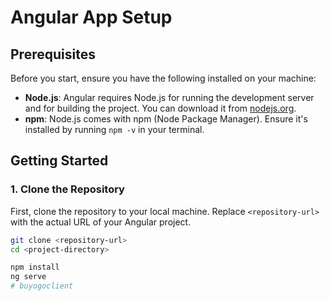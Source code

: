 # Angular App Setup

## Prerequisites

Before you start, ensure you have the following installed on your machine:

- **Node.js**: Angular requires Node.js for running the development server and for building the project. You can download it from [nodejs.org](https://nodejs.org/).
- **npm**: Node.js comes with npm (Node Package Manager). Ensure it's installed by running `npm -v` in your terminal.

## Getting Started

### 1. Clone the Repository

First, clone the repository to your local machine. Replace `<repository-url>` with the actual URL of your Angular project.

```bash
git clone <repository-url>
cd <project-directory>

npm install
ng serve
# buyogoclient
